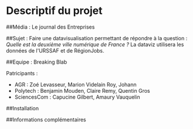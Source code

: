 # Descriptif du projet
##Média : 
Le journal des Entreprises 

##Sujet : 
Faire une datavisualisation permettant de répondre à la question : *Quelle est la deuxième ville numérique de France ?*
La dataviz utilisera les données de l'URSSAF et de RégionJobs.

##Equipe : Breaking Blab

Patricipants : 
- AGR : Zoé Levasseur, Marion Videlain Roy, Johann
- Polytech : Benjamin Mouden, Claire Remy, Quentin Gros
- SciencesCom : Capucine Gilbert, Amaury Vauquelin

##Installation

##Informations complémentaires
  
